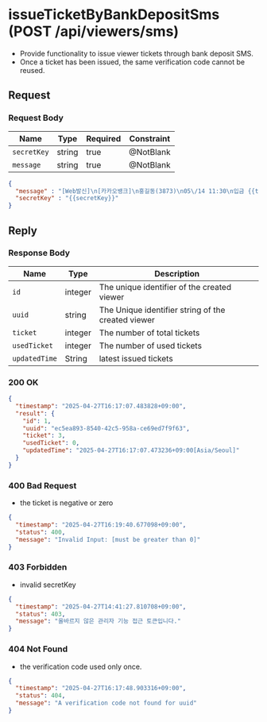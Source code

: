 # issueTicketByBankDepositSms (POST /api/viewers/sms)

- Provide functionality to issue viewer tickets through bank deposit SMS. 
- Once a ticket has been issued, the same verification code cannot be reused.

## Request

### Request Body

| Name        | Type   | Required | Constraint |
|-------------|--------|----------|------------|
| `secretKey` | string | true     | @NotBlank  |
| `message`   | string | true     | @NotBlank  |

```json
{
  "message" : "[Web발신]\n[카카오뱅크]\n홍길동(3873)\n05\/14 11:30\n입금 {{ticket}}원\n{{verificationCode}}\n잔액 6원",
  "secretKey" : "{{secretKey}}"
}
```

## Reply

### Response Body

| Name          | Type    | Description                                        |
|---------------|---------|----------------------------------------------------|
| `id`          | integer | The unique identifier of the created viewer        |
| `uuid`        | string  | The Unique identifier string of the created viewer |
| `ticket`      | integer | The number of total tickets                        |
| `usedTicket`  | integer | The number of used tickets                         |
| `updatedTime` | String  | latest issued tickets                              |

### 200 OK

```json
{
  "timestamp": "2025-04-27T16:17:07.483828+09:00",
  "result": {
    "id": 1,
    "uuid": "ec5ea893-8540-42c5-958a-ce69ed7f9f63",
    "ticket": 3,
    "usedTicket": 0,
    "updatedTime": "2025-04-27T16:17:07.473236+09:00[Asia/Seoul]"
  }
}
```

### 400 Bad Request

- the ticket is negative or zero

```json
{
  "timestamp": "2025-04-27T16:19:40.677098+09:00",
  "status": 400,
  "message": "Invalid Input: [must be greater than 0]"
}
```

### 403 Forbidden

- invalid secretKey

````json
{
  "timestamp": "2025-04-27T14:41:27.810708+09:00",
  "status": 403,
  "message": "올바르지 않은 관리자 기능 접근 토큰입니다."
}
````

### 404 Not Found

- the verification code used only once.

```json
{
  "timestamp": "2025-04-27T16:17:48.903316+09:00",
  "status": 404,
  "message": "A verification code not found for uuid"
}
```
